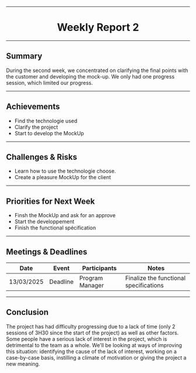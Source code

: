 
<div align="center">

---

# **Weekly Report 2** 



</div>

---

## **Summary**  

During the second week, we concentrated on clarifying the final points with the customer and developing the mock-up. We only had one progress session, which limited our progress.

---

## **Achievements**  

- Find the technologie used
- Clarify the project
- Start to develop the MockUp

---

## **Challenges & Risks**  

- Learn how to use the technologie choose.   
- Create a pleasure MockUp for the client

---

## **Priorities for Next Week**  

- Finsh the MockUp and ask for an approve
- Start the developpement
- Finish the functional spécification

---

## **Meetings & Deadlines**  

| Date       | Event     | Participants    | Notes                                  |
|------------|-----------|-----------------|----------------------------------------|
| 13/03/2025 | Deadline  | Program Manager | Finalize the functional specifications |

---

## **Conclusion**  

The project has had difficulty progressing due to a lack of time (only 2 sessions of 3H30 since the start of the project) as well as other factors. Some people have a serious lack of interest in the project, which is detrimental to the team as a whole. We'll be looking at ways of improving this situation: identifying the cause of the lack of interest, working on a case-by-case basis, instilling a climate of motivation or giving the project a new meaning.
